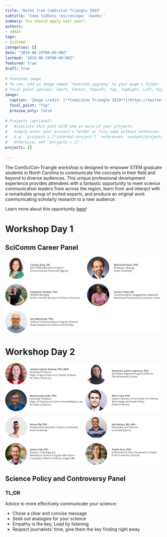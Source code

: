 ```yaml
---
title: 'Notes from ComSciCon Triangle 2019'
subtitle: 'Some tidbits :microscope: :books:'
summary: You should apply next year!.
authors:
- admin
tags:
- SciComm
categories: []
date: "2019-06-29T00:00:00Z"
lastmod: "2019-06-29T00:00:00Z"
featured: true
draft: true

# Featured image
# To use, add an image named `featured.jpg/png` to your page's folder.
# Focal point options: Smart, Center, TopLeft, Top, TopRight, Left, Right, BottomLeft, Bottom, BottomRight
image:
  caption: 'Image credit: [**ComSciCon Triangle 2019**](https://twitter.com/comscicontri/status/1114645767317282827/photo/1)'
  focal_point: "Top"
  preview_only: false

# Projects (optional).
#   Associate this post with one or more of your projects.
#   Simply enter your project's folder or file name without extension.
#   E.g. `projects = ["internal-project"]` references `content/project/deep-learning/index.md`.
#   Otherwise, set `projects = []`.
projects: []

---
```


The ComSciCon-Triangle workshop is designed to empower STEM graduate students in North Carolina to communicate the concepts in their field and beyond to diverse audiences. This unique professional development experience provides attendees with a fantastic opportunity to meet science communication leaders from across the region, learn from and interact with a remarkable group of invited experts, and produce an original work communicating scholarly research to a new audience. 

Learn more about this opportunity [here](https://comscicon.com/comscicon-triangle-2020-workshop)!

# Workshop Day 1 

## SciComm Career Panel
![Headshots of the 5 Sci Comm Careers Panelists: Stephanie Shuttler, Jory Weintraub, Mohamed Noor, and Tamara Poles](Panel_SciCommCareers.png)

# Workshop Day 2
![Headshots of the 4 Science Policy Panelists: Lindsey Haynes-Maslow, Madhusudan Katti, Brian Clark, and Alexandra Sutton Lawrence](Panel_Policy.png)

![Headshots of the 4 Multimedia SciComm Panelists: Ariana Eily, Joshua Hall, Rob Nelson, and Angela Zoss](Panel_Multimedia.png)

## Science Policy and Controversy Panel


### **TL;DR** ###

Advice to more effectively communicate your science:

* Chose a clear and concise message
* Seek out analogies for your science
* Empathy is the key; Lead by listening
* Respect journalists' time, give them the key finding right away

